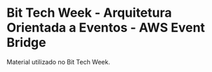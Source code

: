 # Bit Tech Week - Arquitetura Orientada a Eventos - AWS Event Bridge
Material utilizado no Bit Tech Week. 
